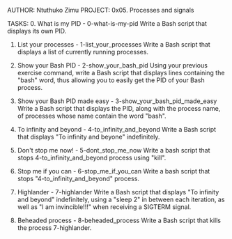 AUTHOR: Ntuthuko Zimu
PROJECT: 0x05. Processes and signals

TASKS:
0. What is my PID - 0-what-is-my-pid
	Write a Bash script that displays its own PID.

1. List your processes - 1-list_your_processes
	Write a Bash script that displays a list of currently running
	processes.

2. Show your Bash PID - 2-show_your_bash_pid
	Using your previous exercise command, write a Bash script that
	displays lines containing the "bash" word, thus allowing you to
	easily get the PID of your Bash process.

3. Show your Bash PID made easy - 3-show_your_bash_pid_made_easy
	Write a Bash script that displays the PID, along with the process
	name, of processes whose name contain the word "bash".

4. To infinity and beyond - 4-to_infinity_and_beyond
	Write a Bash script that displays "To infinity and beyone"
	indefinitely.

5. Don't stop me now! - 5-dont_stop_me_now
	Write a bash script that stops 4-to_infinity_and_beyond process
	using "kill".

6. Stop me if you can - 6-stop_me_if_you_can
	Write a bash script that stops "4-to_infinity_and_beyond" process.

7. Highlander - 7-highlander
	Write a Bash script that displays "To infinity and beyond"
	indefinitely, using a "sleep 2" in between each iteration, as well
	as "I am invincible!!!" when receiving a SIGTERM signal.

8. Beheaded process - 8-beheaded_process
	Write a Bash script that kills the process 7-highlander.

